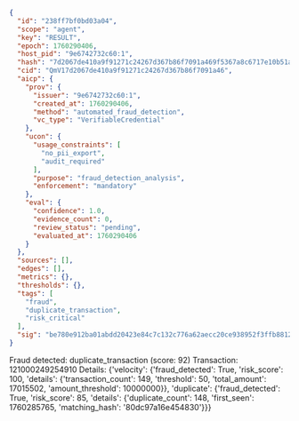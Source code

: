 ```json
{
  "id": "238ff7bf0bd03a04",
  "scope": "agent",
  "key": "RESULT",
  "epoch": 1760290406,
  "host_pid": "9e6742732c60:1",
  "hash": "7d2067de410a9f91271c24267d367b86f7091a469f5367a8c6717e10b51a3643",
  "cid": "QmV17d2067de410a9f91271c24267d367b86f7091a46",
  "aicp": {
    "prov": {
      "issuer": "9e6742732c60:1",
      "created_at": 1760290406,
      "method": "automated_fraud_detection",
      "vc_type": "VerifiableCredential"
    },
    "ucon": {
      "usage_constraints": [
        "no_pii_export",
        "audit_required"
      ],
      "purpose": "fraud_detection_analysis",
      "enforcement": "mandatory"
    },
    "eval": {
      "confidence": 1.0,
      "evidence_count": 0,
      "review_status": "pending",
      "evaluated_at": 1760290406
    }
  },
  "sources": [],
  "edges": [],
  "metrics": {},
  "thresholds": {},
  "tags": [
    "fraud",
    "duplicate_transaction",
    "risk_critical"
  ],
  "sig": "be780e912ba01abdd20423e84c7c132c776a62aecc20ce938952f3ffb88126b0"
}
```

Fraud detected: duplicate_transaction (score: 92)
Transaction: 121000249254910
Details: {'velocity': {'fraud_detected': True, 'risk_score': 100, 'details': {'transaction_count': 149, 'threshold': 50, 'total_amount': 17015502, 'amount_threshold': 10000000}}, 'duplicate': {'fraud_detected': True, 'risk_score': 85, 'details': {'duplicate_count': 148, 'first_seen': 1760285765, 'matching_hash': '80dc97a16e454830'}}}